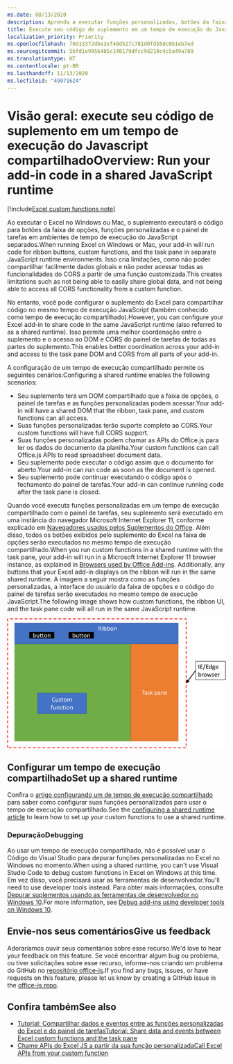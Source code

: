 ```yaml
---
ms.date: 08/13/2020
description: Aprenda a executar funções personalizadas, botões da faixa de opções e código do painel de tarefas no mesmo tempo de execução do JavaScript para coordenar cenários em seu suplemento.
title: Execute seu código de suplemento em um tempo de execução do Javascript compartilhado.
localization_priority: Priority
ms.openlocfilehash: 70d13372dbe3ef40d527c781d0fd55dc0b1eb7ed
ms.sourcegitcommit: 5bfd1e9956485c140179dfcc9d210c4c5a49a789
ms.translationtype: HT
ms.contentlocale: pt-BR
ms.lasthandoff: 11/13/2020
ms.locfileid: "49071624"
---
```

# <a name="overview-run-your-add-in-code-in-a-shared-javascript-runtime"></a><span data-ttu-id="6c4f6-103">Visão geral: execute seu código de suplemento em um tempo de execução do Javascript compartilhado</span><span class="sxs-lookup"><span data-stu-id="6c4f6-103">Overview: Run your add-in code in a shared JavaScript runtime</span></span>

[!include[Excel custom functions note](../includes/excel-custom-functions-note.md)]

<span data-ttu-id="6c4f6-104">Ao executar o Excel no Windows ou Mac, o suplemento executará o código para botões da faixa de opções, funções personalizadas e o painel de tarefas em ambientes de tempo de execução do JavaScript separados.</span><span class="sxs-lookup"><span data-stu-id="6c4f6-104">When running Excel on Windows or Mac, your add-in will run code for ribbon buttons, custom functions, and the task pane in separate JavaScript runtime environments.</span></span> <span data-ttu-id="6c4f6-105">Isso cria limitações, como não poder compartilhar facilmente dados globais e não poder acessar todas as funcionalidades do CORS a partir de uma função customizada.</span><span class="sxs-lookup"><span data-stu-id="6c4f6-105">This creates limitations such as not being able to easily share global data, and not being able to access all CORS functionality from a custom function.</span></span>

<span data-ttu-id="6c4f6-106">No entanto, você pode configurar o suplemento do Excel para compartilhar código no mesmo tempo de execução JavaScript (também conhecido como tempo de execução compartilhado).</span><span class="sxs-lookup"><span data-stu-id="6c4f6-106">However, you can configure your Excel add-in to share code in the same JavaScript runtime (also referred to as a shared runtime).</span></span> <span data-ttu-id="6c4f6-107">Isso permite uma melhor coordenação entre o suplemento e o acesso ao DOM e CORS do painel de tarefas de todas as partes do suplemento.</span><span class="sxs-lookup"><span data-stu-id="6c4f6-107">This enables better coordination across your add-in and access to the task pane DOM and CORS from all parts of your add-in.</span></span>

<span data-ttu-id="6c4f6-108">A configuração de um tempo de execução compartilhado permite os seguintes cenários:</span><span class="sxs-lookup"><span data-stu-id="6c4f6-108">Configuring a shared runtime enables the following scenarios:</span></span>

- <span data-ttu-id="6c4f6-109">Seu suplemento terá um DOM compartilhado que a faixa de opções, o painel de tarefas e as funções personalizadas podem acessar.</span><span class="sxs-lookup"><span data-stu-id="6c4f6-109">Your add-in will have a shared DOM that the ribbon, task pane, and custom functions can all access.</span></span>
- <span data-ttu-id="6c4f6-110">Suas funções personalizadas terão suporte completo ao CORS.</span><span class="sxs-lookup"><span data-stu-id="6c4f6-110">Your custom functions will have full CORS support.</span></span>
- <span data-ttu-id="6c4f6-111">Suas funções personalizadas podem chamar as APIs do Office.js para ler os dados do documento da planilha.</span><span class="sxs-lookup"><span data-stu-id="6c4f6-111">Your custom functions can call Office.js APIs to read spreadsheet document data.</span></span>
- <span data-ttu-id="6c4f6-112">Seu suplemento pode executar o código assim que o documento for aberto.</span><span class="sxs-lookup"><span data-stu-id="6c4f6-112">Your add-in can run code as soon as the document is opened.</span></span>
- <span data-ttu-id="6c4f6-113">Seu suplemento pode continuar executando o código após o fechamento do painel de tarefas.</span><span class="sxs-lookup"><span data-stu-id="6c4f6-113">Your add-in can continue running code after the task pane is closed.</span></span>

<span data-ttu-id="6c4f6-114">Quando você executa funções personalizadas em um tempo de execução compartilhado com o painel de tarefas, seu suplemento será executado em uma instância do navegador Microsoft Internet Explorer 11, conforme explicado em [Navegadores usados pelos Suplementos do Office](../concepts/browsers-used-by-office-web-add-ins.md). Além disso, todos os botões exibidos pelo suplemento do Excel na faixa de opções serão executados no mesmo tempo de execução compartilhado.</span><span class="sxs-lookup"><span data-stu-id="6c4f6-114">When you run custom functions in a shared runtime with the task pane, your add-in will run in a Microsoft Internet Explorer 11 browser instance, as explained in [Browsers used by Office Add-ins](../concepts/browsers-used-by-office-web-add-ins.md). Additionally, any buttons that your Excel add-in displays on the ribbon will run in the same shared runtime.</span></span> <span data-ttu-id="6c4f6-115">A imagem a seguir mostra como as funções personalizadas, a interface do usuário da faixa de opções e o código do painel de tarefas serão executados no mesmo tempo de execução JavaScript.</span><span class="sxs-lookup"><span data-stu-id="6c4f6-115">The following image shows how custom functions, the ribbon UI, and the task pane code will all run in the same JavaScript runtime.</span></span>

![Funções personalizadas em execução em um tempo de execução compartilhado com botões da faixa de opções e o painel de tarefas no Excel](../images/custom-functions-in-browser-runtime.png)

## <a name="set-up-a-shared-runtime"></a><span data-ttu-id="6c4f6-117">Configurar um tempo de execução compartilhado</span><span class="sxs-lookup"><span data-stu-id="6c4f6-117">Set up a shared runtime</span></span>

<span data-ttu-id="6c4f6-118">Confira o [ artigo configurando um de tempo de execução compartilhado](configure-your-add-in-to-use-a-shared-runtime.md) para saber como configurar suas funções personalizadas para usar o tempo de execução compartilhado.</span><span class="sxs-lookup"><span data-stu-id="6c4f6-118">See the [configuring a shared runtime article](configure-your-add-in-to-use-a-shared-runtime.md) to learn how to set up your custom functions to use a shared runtime.</span></span>

### <a name="debugging"></a><span data-ttu-id="6c4f6-119">Depuração</span><span class="sxs-lookup"><span data-stu-id="6c4f6-119">Debugging</span></span>

<span data-ttu-id="6c4f6-120">Ao usar um tempo de execução compartilhado, não é possível usar o Código do Visual Studio para depurar funções personalizadas no Excel no Windows no momento.</span><span class="sxs-lookup"><span data-stu-id="6c4f6-120">When using a shared runtime, you can't use Visual Studio Code to debug custom functions in Excel on Windows at this time.</span></span> <span data-ttu-id="6c4f6-121">Em vez disso, você precisará usar as ferramentas de desenvolvedor.</span><span class="sxs-lookup"><span data-stu-id="6c4f6-121">You'll need to use developer tools instead.</span></span> <span data-ttu-id="6c4f6-122">Para obter mais informações, consulte [Depurar suplementos usando as ferramentas de desenvolvedor no Windows 10](../testing/debug-add-ins-using-f12-developer-tools-on-windows-10.md).</span><span class="sxs-lookup"><span data-stu-id="6c4f6-122">For more information, see [Debug add-ins using developer tools on Windows 10](../testing/debug-add-ins-using-f12-developer-tools-on-windows-10.md).</span></span>

## <a name="give-us-feedback"></a><span data-ttu-id="6c4f6-123">Envie-nos seus comentários</span><span class="sxs-lookup"><span data-stu-id="6c4f6-123">Give us feedback</span></span>

<span data-ttu-id="6c4f6-124">Adoraríamos ouvir seus comentários sobre esse recurso.</span><span class="sxs-lookup"><span data-stu-id="6c4f6-124">We'd love to hear your feedback on this feature.</span></span> <span data-ttu-id="6c4f6-125">Se você encontrar algum bug ou problema, ou tiver solicitações sobre esse recurso, informe-nos criando um problema do GitHub no [repositório office-js](https://github.com/OfficeDev/office-js).</span><span class="sxs-lookup"><span data-stu-id="6c4f6-125">If you find any bugs, issues, or have requests on this feature, please let us know by creating a GitHub issue in the [office-js repo](https://github.com/OfficeDev/office-js).</span></span>

## <a name="see-also"></a><span data-ttu-id="6c4f6-126">Confira também</span><span class="sxs-lookup"><span data-stu-id="6c4f6-126">See also</span></span>

- [<span data-ttu-id="6c4f6-127">Tutorial: Compartilhar dados e eventos entre as funções personalizadas do Excel e do painel de tarefas</span><span class="sxs-lookup"><span data-stu-id="6c4f6-127">Tutorial: Share data and events between Excel custom functions and the task pane</span></span>](../tutorials/share-data-and-events-between-custom-functions-and-the-task-pane-tutorial.md)
- [<span data-ttu-id="6c4f6-128">Chame APIs do Excel JS a partir da sua função personalizada</span><span class="sxs-lookup"><span data-stu-id="6c4f6-128">Call Excel APIs from your custom function</span></span>](call-excel-apis-from-custom-function.md)
